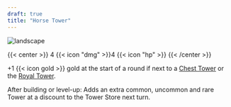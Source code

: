 ```yaml
---
draft: true
title: "Horse Tower"
---
```


![landscape](/images/towers/towerS_22.png)

{{< center >}}
4 {{< icon "dmg" >}}4 {{< icon "hp" >}}
{{< /center >}}

+1 {{< icon gold >}} gold at the start of a round if next to a [Chest Tower](/towers/chest-tower) or the [Royal Tower](/towers/royal-tower).

After building or level-up:
Adds an extra common, uncommon and rare Tower at a discount to the Tower Store next turn.